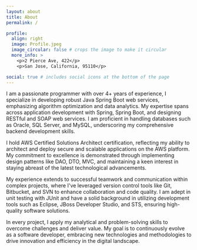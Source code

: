 ```yaml
---
layout: about
title: About
permalink: /

profile:
  align: right
  image: Profile.jpeg
  image_circular: false # crops the image to make it circular
  more_info: >
    <p>2 Pierce Ave, 422</p>
    <p>San Jose, California, 95110</p>

social: true # includes social icons at the bottom of the page
---
```


I am a passionate programmer with over 4+ years of experience, I specialize in developing robust Java Spring Boot web services, emphasizing algorithm optimization and data analytics. My expertise spans across application development with Spring, Spring Boot, and designing RESTful and SOAP web services. I am proficient in handling databases such as Oracle, SQL Server, and MySQL, underscoring my comprehensive backend development skills.

I hold AWS Certified Solutions Architect certification, reflecting my ability to architect and deploy secure and scalable applications on the AWS platform. My commitment to excellence is demonstrated through implementing design patterns like DAO, DTO, MVC, and maintaining a keen interest in staying abreast of the latest technological advancements.

My experience extends to successful teamwork and communication within complex projects, where I've leveraged version control tools like Git, Bitbucket, and SVN to enhance collaboration and code quality. I am adept in unit testing with JUnit and have a solid background in utilizing development tools such as Eclipse, JBoss Developer Studio, and STS, ensuring high-quality software solutions.

In every project, I apply my analytical and problem-solving skills to overcome challenges and deliver value. My goal is to continuously evolve as a software developer, embracing new technologies and methodologies to drive innovation and efficiency in the digital landscape.


